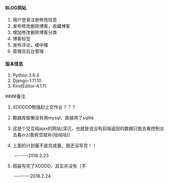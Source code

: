 #### BLOG网站

1. 用户登录注册修改信息
2. 发布修改删除博客，收藏博客
3. 增加修改删除博客分类
4. 博客标签
5. 发布评论，楼中楼
6. 管理员后台管理

#### 版本信息

1. Python 3.6.4
2. Django-1.11.10
3. KindEditor-4.1.11

####备注

1. XDDDDD勉强赶上交作业？？？

2. 数据库偷懒没有用mysql，直接用了sqlite

3. 这是个交互纯ajax的网站(深沉，也就是说没有前端返回的数据只能去看控制台去看orz(我有空就补(咕咕咕))

4. 上面的计划量不是完成量。我还没写完！！

   ​																			-------2018.2.23

5. 假装写完了XDDDD，其实并没有（不

   ​																			--------2018.2.24